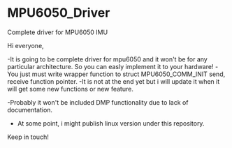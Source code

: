 # MPU6050_Driver
Complete driver for MPU6050 IMU 


Hi everyone,

-It is going to be complete driver for mpu6050 and it won't be for any particular architecture. So you can easly implement it to your hardware!
-You just must write wrapper function to struct MPU6050_COMM_INIT send, receive function pointer. 
-It is not at the end yet but i will update it when it will get some new functions or new feature.

-Probably it won't be included DMP functionality due to lack of documentation.

- At some point, i might publish linux version under this repository.


Keep in touch!
